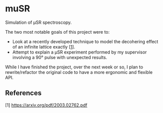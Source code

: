 # muSR
Simulation of μSR spectroscopy.

The two most notable goals of this project were to:
* Look at a recently developed technique to model the decohering effect of an infinite lattice exactly [[1](#1)].
* Attempt to explain a μSR experiment performed by my supervisor involving a 90° pulse with unexpected results.

While I have finished the project, over the next week or so, I plan to rewrite/refactor the original code to have a more ergonomic and flexible API.

## References
[1] https://arxiv.org/pdf/2003.02762.pdf